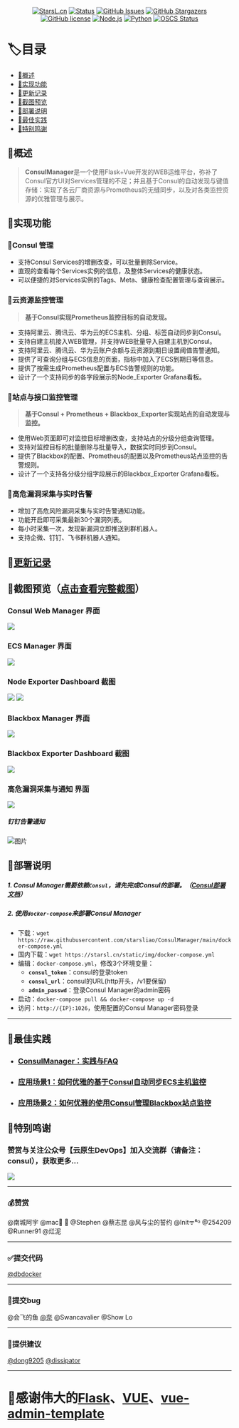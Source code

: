 <div align="center">

[![StarsL.cn](https://img.shields.io/badge/website-StarsL.cn-orange)](https://starsl.cn)
[![Status](https://img.shields.io/badge/status-active-success.svg)](https://github.com/starsliao/ConsulManager)
[![GitHub Issues](https://img.shields.io/github/issues/starsliao/ConsulManager.svg)](https://github.com/starsliao/ConsulManager/issues)
[![GitHub Stargazers](https://img.shields.io/github/stars/starsliao/ConsulManager)](https://github.com/starsliao/ConsulManager/stargazers)
[![GitHub license](https://img.shields.io/badge/license-MIT-blueviolet)](https://github.com/starsliao/ConsulManager/blob/main/LICENSE)
[![Node.js](https://img.shields.io/badge/node.js-%3E=v14.19-229954)](https://nodejs.org)
[![Python](https://img.shields.io/badge/python-%3E=v3.6.8-2471a3)](https://nodejs.org)
[![OSCS Status](https://www.oscs1024.com/platform/badge/starsliao/ConsulManager.svg?size=small)](https://www.murphysec.com/dr/Zoyt5g0huRavAtItj2)
</div>

# 🏷目录
* [🚀概述](#概述)
* [🌈实现功能](#实现功能)
* [📌更新记录](#更新记录)
* [🎨截图预览](#截图预览点击查看完整截图)
* [💾部署说明](#部署说明)
* [🥇最佳实践](#最佳实践)
* [💖特别鸣谢](#特别鸣谢)

## 🦄概述
>**ConsulManager**是一个使用Flask+Vue开发的WEB运维平台，弥补了Consul官方UI对Services管理的不足；并且基于Consul的自动发现与键值存储：实现了各云厂商资源与Prometheus的无缝同步，以及对各类监控资源的优雅管理与展示。

## 🌈实现功能
### 🎡Consul 管理
- 支持Consul Services的增删改查，可以批量删除Service。
- 直观的查看每个Services实例的信息，及整体Services的健康状态。
- 可以便捷的对Services实例的Tags、Meta、健康检查配置管理与查询展示。

### 💎云资源监控管理
>**基于Consul实现Prometheus监控目标的自动发现。**

- 支持阿里云、腾讯云、华为云的ECS主机、分组、标签自动同步到Consul。
- 支持自建主机接入WEB管理，并支持WEB批量导入自建主机到Consul。
- 支持阿里云、腾讯云、华为云账户余额与云资源到期日设置阈值告警通知。
- 提供了可查询分组与ECS信息的页面，指标中加入了ECS到期日等信息。
- 提供了按需生成Prometheus配置与ECS告警规则的功能。
- 设计了一个支持同步的各字段展示的Node_Exporter Grafana看板。

### 🚀站点与接口监控管理
>**基于Consul + Prometheus + Blackbox_Exporter实现站点的自动发现与监控。**

- 使用Web页面即可对监控目标增删改查，支持站点的分级分组查询管理。
- 支持对监控目标的批量删除与批量导入，数据实时同步到Consul。
- 提供了Blackbox的配置、Prometheus的配置以及Prometheus站点监控的告警规则。
- 设计了一个支持各分级分组字段展示的Blackbox_Exporter Grafana看板。

### 💫高危漏洞采集与实时告警
- 增加了高危风险漏洞采集与实时告警通知功能。
- 功能开启即可采集最新30个漏洞列表。
- 每小时采集一次，发现新漏洞立即推送到群机器人。
- 支持企微、钉钉、飞书群机器人通知。

## 📌[更新记录](https://github.com/starsliao/ConsulManager/releases)

## 🎨截图预览（[点击查看完整截图](https://github.com/starsliao/ConsulManager/tree/main/screenshot#%E6%88%AA%E5%9B%BE)）
### Consul Web Manager 界面
![](https://raw.githubusercontent.com/starsliao/ConsulManager/main/screenshot/consul3.PNG)
### ECS Manager 界面
![](https://raw.githubusercontent.com/starsliao/ConsulManager/main/screenshot/ecs1.PNG)
### Node Exporter Dashboard 截图
![](https://raw.githubusercontent.com/starsliao/ConsulManager/main/vue-consul/public/node1.png)
![](https://raw.githubusercontent.com/starsliao/ConsulManager/main/vue-consul/public/node2.png)
### Blackbox Manager 界面
![](https://raw.githubusercontent.com/starsliao/ConsulManager/main/screenshot/blackbox1.PNG)
### Blackbox Exporter Dashboard 截图
![](https://raw.githubusercontent.com/starsliao/ConsulManager/main/vue-consul/public/blackbox.png)
### 高危漏洞采集与通知 界面
![](https://raw.githubusercontent.com/starsliao/ConsulManager/main/screenshot/bug.png)
##### 钉钉告警通知
![图片](https://user-images.githubusercontent.com/3349611/173263960-4d69fff9-82fe-42a1-ba18-4c78775cf35e.png)

## 💾部署说明
##### 1. Consul Manager需要依赖`Consul`，请先完成Consul的部署。（[Consul部署文档](docs/Consul部署说明.md)）
##### 2. 使用`docker-compose`来部署Consul Manager
- 下载：`wget https://raw.githubusercontent.com/starsliao/ConsulManager/main/docker-compose.yml`
- 国内下载：`wget https://starsl.cn/static/img/docker-compose.yml`
- 编辑：`docker-compose.yml`，修改3个环境变量：
  - **`consul_token`**：consul的登录token
  - **`consul_url`**：consul的URL(http开头，/v1要保留)
  - **`admin_passwd`**：登录Consul Manager的admin密码
- 启动：`docker-compose pull && docker-compose up -d`
- 访问：`http://{IP}:1026`，使用配置的Consul Manager密码登录
---
## 🥇最佳实践
- ### [ConsulManager：实践与FAQ](https://github.com/starsliao/ConsulManager/tree/main/docs)
- ### [应用场景1：如何优雅的基于Consul自动同步ECS主机监控](https://github.com/starsliao/ConsulManager/blob/main/docs/ECS%E4%B8%BB%E6%9C%BA%E7%9B%91%E6%8E%A7.md)
- ### [应用场景2：如何优雅的使用Consul管理Blackbox站点监控](https://github.com/starsliao/ConsulManager/blob/main/docs/blackbox%E7%AB%99%E7%82%B9%E7%9B%91%E6%8E%A7.md)


## 💖特别鸣谢
### 赞赏与关注公众号【**云原生DevOps**】加入交流群（请备注：consul），获取更多...
![](https://starsl.cn/static/img/thanks.png)

---

### 💰赞赏
@南城阿宇  @mac🐬 🌈  @Stephen  @蔡志昆  @风与尘的誓约  @Initᯤ⁶ᴳ  @254209  @Runner91  @烂泥

---

### ✅提交代码
[@dbdocker](https://github.com/dbdocker)

---

### 🎃提交bug
@会飞的鱼  [@奈](https://github.com/Wp516781950)  @Swancavalier  @Show Lo

---

### 📢提供建议
[@dong9205](https://github.com/dong9205)  [@dissipator](https://github.com/dissipator)

---
# 💖感谢伟大的[Flask](https://github.com/pallets/flask)、[VUE](https://github.com/vuejs/vue)、[vue-admin-template](https://github.com/PanJiaChen/vue-admin-template)
